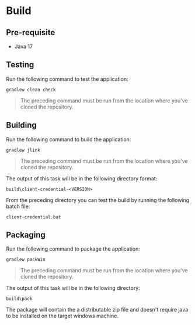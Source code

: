 # Build

## Pre-requisite

* Java 17

## Testing

Run the following command to test the application:

```
gradlew clean check
```

> The preceding command must be run from the location where you've cloned the repository.

## Building

Run the following command to build the application:

```
gradlew jlink
```

> The preceding command must be run from the location where you've cloned the repository.

The output of this task will be in the following directory format:

```
build\client-credential-<VERSION>
```

From the preceding directory you can test the build by running the following batch file:

```
client-credential.bat
```

## Packaging

Run the following command to package the application:

```
gradlew packWin
```

> The preceding command must be run from the location where you've cloned the repository.

The output of this task will be in the following directory:

```
build\pack
```

The package will contain the a distributable zip file and doesn't require java to be installed on the target windows machine.